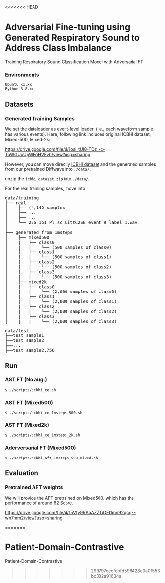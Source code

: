 <<<<<<< HEAD
# Adversarial Fine-tuning using Generated Respiratory Sound to Address Class Imbalance
Training Respiratory Sound Classification Model with Adversarial FT


### Environments
`Ubuntu xx.xx`  
`Python 3.8.xx`


## Datasets

### Generated Training Samples

We set the dataloader as event-level loader. (i.e., each waveform sample has various events).
Here, following link includes original ICBHI dataset, Mixed-500, Mixed-2k:

https://drive.google.com/file/d/1osi_tUl8-TDz_-c-ToWGUuUpWFoHVFvh/view?usp=sharing

However, you can move directly [ICBHI dataset](https://paperswithcode.com/dataset/icbhi-respiratory-sound-database) and the generated samples from our pretrained Diffwave into `./data/`.

unzip the ```icbhi_dataset.zip``` into `./data/`.

For the real training samples, move into



<pre>
data/training
├── real
│    ├── (4,142 samples)
│    ├── ...
│    ├── ...
│    └── 226_1b1_Pl_sc_LittC2SE_event_9_label_1.wav
│
├── generated_from_1msteps
│    ├── mixed500
│    |   ├── class0
│    |   |    └── (500 samples of class0)
│    |   ├── class1
│    |   |    └── (500 samples of class1)
│    |   ├── class2
│    |   |    └── (500 samples of class2)
│    |   ├── class3
│    |   |    └── (500 samples of class3)
│    ├── mixed2k
│    |   ├── class0
│    |   |    └── (2,000 samples of class0)
│    |   ├── class1
│    |   |    └── (2,000 samples of class1)
│    |   ├── class2
│    |   |    └── (2,000 samples of class2)
│    |   ├── class3
│    |   |    └── (2,000 samples of class3)
</pre>

<pre>
data/test
├──test sample1
├──test sample2
├──...
├──test sample2,756
</pre>

## Run

### AST FT (No aug.)
```
$ ./scripts/icbhi_ce.sh
```

### AST FT (Mixed500)
```
$ ./scripts/icbhi_ce_1msteps_500.sh
```

### AST FT (Mixed2k)
```
$ ./scripts/icbhi_ce_1msteps_2k.sh
```

### Aderversarial FT (Mixed500)
```
$ ./scripts/icbhi_aft_1msteps_500_mixed.sh
```

## Evaluation

### Pretrained AFT weights
We will provide the AFT pretrained on Mixed500, which has the performance of around 62 Score.

https://drive.google.com/file/d/15Vfy9RAaAZZTiOEI1mn92qcqE-wn7mm2/view?usp=sharing

=======
# Patient-Domain-Contrastive
Patient-Domain-Contrastive
>>>>>>> 299797cccfebfd596423e0a0f553bc382a91634a
